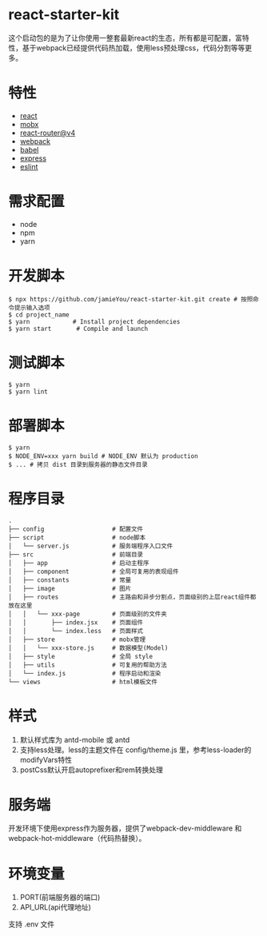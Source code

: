 # react-starter-kit
  这个启动包的是为了让你使用一整套最新react的生态，所有都是可配置，富特性，基于webpack已经提供代码热加载，使用less预处理css，代码分割等等更多。

# 特性
  * [react](https://doc.react-china.org/)
  * [mobx](http://cn.mobx.js.org/)
  * [react-router@v4](http://reacttraining.cn/)
  * [webpack](https://doc.webpack-china.org/)
  * [babel](https://babeljs.cn/)
  * [express](http://www.expressjs.com.cn/)
  * [eslint](http://eslint.cn/)

# 需求配置
  * node
  * npm
  * yarn

# 开发脚本
```
$ npx https://github.com/jamieYou/react-starter-kit.git create # 按照命令提示输入选项
$ cd project_name
$ yarn            # Install project dependencies
$ yarn start       # Compile and launch
```

# 测试脚本
```
$ yarn
$ yarn lint
```

# 部署脚本
```
$ yarn
$ NODE_ENV=xxx yarn build # NODE_ENV 默认为 production
$ ... # 拷贝 dist 目录到服务器的静态文件目录
```

# 程序目录
```
.
├── config                   # 配置文件
├── script                   # node脚本
│   └── server.js            # 服务端程序入口文件
├── src                      # 前端目录
│   ├── app                  # 启动主程序
│   ├── component            # 全局可复用的表现组件
│   ├── constants            # 常量
│   ├── image                # 图片
│   ├── routes               # 主路由和异步分割点，页面级别的上层react组件都放在这里
│   │   └── xxx-page         # 页面级别的文件夹
│   │       ├── index.jsx    # 页面组件
│   │       └── index.less   # 页面样式
│   ├── store                # mobx管理
│   │   └── xxx-store.js     # 数据模型(Model)
│   ├── style                # 全局 style
│   ├── utils                # 可复用的帮助方法
│   └── index.js             # 程序启动和渲染 
└── views                    # html模板文件
```
  
# 样式
  1. 默认样式库为 antd-mobile 或 antd
  2. 支持less处理。less的主题文件在 config/theme.js 里，参考less-loader的modifyVars特性
  3. postCss默认开启autoprefixer和rem转换处理

# 服务端
  开发环境下使用express作为服务器，提供了webpack-dev-middleware 和 webpack-hot-middleware（代码热替换）。

# 环境变量
  1. PORT(前端服务器的端口)
  2. API_URL(api代理地址)

支持 .env 文件
